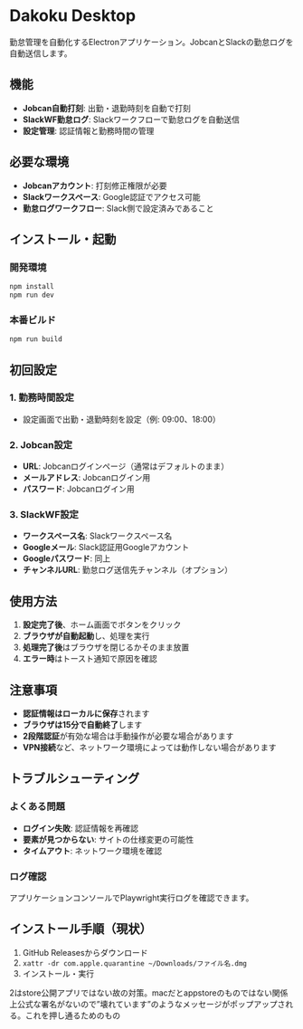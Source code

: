 # Dakoku Desktop

勤怠管理を自動化するElectronアプリケーション。JobcanとSlackの勤怠ログを自動送信します。

## 機能

- **Jobcan自動打刻**: 出勤・退勤時刻を自動で打刻
- **SlackWF勤怠ログ**: Slackワークフローで勤怠ログを自動送信
- **設定管理**: 認証情報と勤務時間の管理

## 必要な環境

- **Jobcanアカウント**: 打刻修正権限が必要
- **Slackワークスペース**: Google認証でアクセス可能
- **勤怠ログワークフロー**: Slack側で設定済みであること

## インストール・起動

### 開発環境
```bash
npm install
npm run dev
```

### 本番ビルド
```bash
npm run build
```

## 初回設定

### 1. 勤務時間設定
- 設定画面で出勤・退勤時刻を設定（例: 09:00、18:00）

### 2. Jobcan設定
- **URL**: Jobcanログインページ（通常はデフォルトのまま）
- **メールアドレス**: Jobcanログイン用
- **パスワード**: Jobcanログイン用

### 3. SlackWF設定
- **ワークスペース名**: Slackワークスペース名
- **Googleメール**: Slack認証用Googleアカウント
- **Googleパスワード**: 同上
- **チャンネルURL**: 勤怠ログ送信先チャンネル（オプション）

## 使用方法

1. **設定完了後**、ホーム画面でボタンをクリック
2. **ブラウザが自動起動**し、処理を実行
3. **処理完了後**はブラウザを閉じるかそのまま放置
4. **エラー時**はトースト通知で原因を確認

## 注意事項

- **認証情報はローカルに保存**されます
- **ブラウザは15分で自動終了**します
- **2段階認証**が有効な場合は手動操作が必要な場合があります
- **VPN接続**など、ネットワーク環境によっては動作しない場合があります

## トラブルシューティング

### よくある問題
- **ログイン失敗**: 認証情報を再確認
- **要素が見つからない**: サイトの仕様変更の可能性
- **タイムアウト**: ネットワーク環境を確認

### ログ確認
アプリケーションコンソールでPlaywright実行ログを確認できます。

## インストール手順（現状）
1. GitHub Releasesからダウンロード
2. `xattr -dr com.apple.quarantine ~/Downloads/ファイル名.dmg`
3. インストール・実行

2はstore公開アプリではない故の対策。macだとappstoreのものではない関係上公式な署名がないので”壊れています”のようなメッセージがポップアップされる。これを押し通るためのもの

